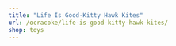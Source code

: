 ```yaml
---
title: "Life Is Good-Kitty Hawk Kites"
url: /ocracoke/life-is-good-kitty-hawk-kites/
shop: toys
---
```

